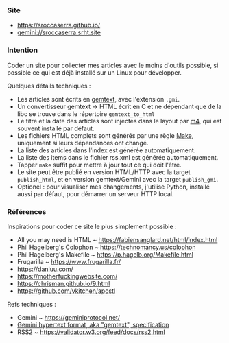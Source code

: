 ### Site

- <https://sroccaserra.github.io/>
- <gemini://sroccaserra.srht.site>

### Intention

Coder un site pour collecter mes articles avec le moins d'outils possible, si
possible ce qui est déjà installé sur un Linux pour développer.

Quelques détails techniques :
- Les articles sont écrits en [gemtext][gt], avec l'extension `.gmi`.
- Un convertisseur gemtext -> HTML écrit en C et ne dépendant que de la libc se
  trouve dans le répertoire `gemtext_to_html`
- Le titre et la date des articles sont injectés dans le layout par [m4][m4],
  qui est souvent installé par défaut.
- Les fichiers HTML complets sont générés par une règle [Make][make],
  uniquement si leurs dépendances ont changé.
- La liste des articles dans l'index est générée automatiquement.
- La liste des items dans le fichier rss.xml est générée automatiquement.
- Tapper `make` suffit pour mettre à jour tout ce qui doit l'être.
- Le site peut être publié en version HTML/HTTP avec la target `publish_html`,
  et en version gemtext/Gemini avec la target `publish_gmi`.
- Optionel : pour visualiser mes changements, j'utilise Python, installé aussi
  par défaut, pour démarrer un serveur HTTP local.

### Références

Inspirations pour coder ce site le plus simplement possible :

- All you may need is HTML ~ <https://fabiensanglard.net/html/index.html>
- Phil Hagelberg's Colophon ~ <https://technomancy.us/colophon>
- Phil Hagelberg's Makefile ~ <https://p.hagelb.org/Makefile.html>
- Frugarilla ~ <https://www.frugarilla.fr/>
- <https://danluu.com/>
- <https://motherfuckingwebsite.com/>
- <https://chrisman.github.io/9.html>
- <https://github.com/vkitchen/apostl>

Refs techniques :

- Gemini ~ <https://geminiprotocol.net/>
- [Gemini hypertext format, aka "gemtext", specification][gt]
- RSS2 ~ <https://validator.w3.org/feed/docs/rss2.html>

[gt]: https://geminiprotocol.net/docs/gemtext-specification.gmi
[m4]: https://www.gnu.org/software/m4/
[make]: https://www.gnu.org/software/make/
